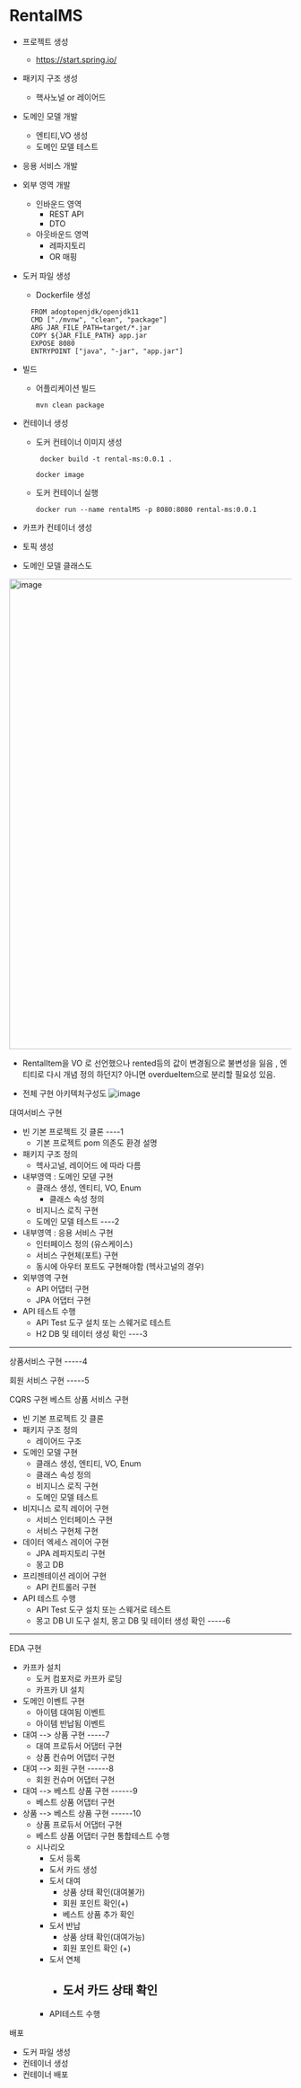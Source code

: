 # RentalMS
- 프로젝트 생성
  - https://start.spring.io/
- 패키지 구조 생성
  - 핵사노널 or 레이어드
- 도메인 모델 개발
  - 엔티티,VO 생성
  - 도메인 모델 테스트
- 응용 서비스 개발
- 외부 영역 개발
  - 인바운드 영역
    - REST API
    - DTO
  - 아웃바운드 영역
    - 레파지토리
    - OR 매핑
- 도커 파일 생성
  - Dockerfile 생성
  ```
    FROM adoptopenjdk/openjdk11
    CMD ["./mvnw", "clean", "package"]
    ARG JAR_FILE_PATH=target/*.jar
    COPY ${JAR_FILE_PATH} app.jar
    EXPOSE 8080
    ENTRYPOINT ["java", "-jar", "app.jar"]
     ```

- 빌드
  - 어플리케이션 빌드
  
    ```
    mvn clean package 
    ```

- 컨테이너 생성
  - 도커 컨테이너 이미지 생성
  
    ```
     docker build -t rental-ms:0.0.1 . 
    ```

    ```
    docker image 
    ```

  - 도커 컨테이너 실행

    ``` 
    docker run --name rentalMS -p 8080:8080 rental-ms:0.0.1
    ```

- 카프카 컨테이너 생성
- 토픽 생성
 

- 도메인 모델 클래스도  
<img width="838" alt="image" src="https://github.com/cnaps/RentalMS/assets/15258916/ab18e473-3691-4624-8b27-b3fc8cc79569">

- RentalItem을 VO 로 선언했으나 rented등의 값이 변경됨으로 불변성을 잃음 , 엔티티로 다시 개념 정의 하던지? 아니면 overdueItem으로 분리할 필요성 있음.


- 전체 구현 아키텍처구성도
![image](https://github.com/cnaps/RentalMS/assets/15258916/46713f64-951f-45b6-a04c-9c6ffbeb3d6c)

대여서비스 구현 
- 빈 기본 프로젝트 깃 클론    ----1
  - 기본 프로젝트 pom 의존도 환경 설명
- 패키지 구조 정의 
  - 헥사고널, 레이어드 에 따라 다름 
- 내부영역 : 도메인 모덷 구현 
  - 클래스 생성, 엔티티, VO, Enum
    - 클래스 속성 정의
  - 비지니스 로직 구현
  - 도메인 모델 테스트    ----2
- 내부영역 : 응용 서비스 구현 
  - 인터페이스 정의 (유스케이스)
  - 서비스 구현체(포트) 구현
  - 동시에 아우터 포트도 구현해야함 (헥사고널의 경우)
- 외부영역 구현
  - API 어댑터 구현
  - JPA 어댑터 구현 
- API 테스트 수행 
  - API Test 도구 설치 또는 스웨거로 테스트
  - H2 DB 및 테이터 생성 확인    ----3
-------------------------------

상품서비스 구현    -----4

회원 서비스 구현   -----5

CQRS 구현 
베스트 상품 서비스 구현 
- 빈 기본 프로젝트 깃 클론 
- 패키지 구조 정의
  - 레이어드 구조
- 도메인 모델 구현
  - 클래스 생성, 엔티티, VO, Enum
  - 클래스 속성 정의
  - 비지니스 로직 구현
  - 도메인 모델 테스트 
- 비지니스 로직 레이어 구현 
  - 서비스 인터페이스 구현 
  - 서비스 구현체 구현
- 데이터 엑세스 레이어 구현
  - JPA 레파지토리 구현
  - 몽고 DB 
- 프리젠테이션 레이어 구현
  - API 컨트롤러 구현
- API 테스트 수행
  - API Test 도구 설치 또는 스웨거로 테스트
  - 몽고 DB UI 도구 설치, 몽고 DB 및 테이터 생성 확인    -----6
----------------------------------------

EDA 구현
- 카프카 설치
  - 도커 컴포저로 카프카 로딩 
  - 카프카 UI 설치
- 도메인 이벤트 구현
  - 아이템 대여됨 이벤트
  - 아이템 반납됨 이벤트
- 대여 --> 상품 구현         -----7
  - 대여 프로듀서 어댑터 구현
  - 상품 컨슈머 어댑터 구현
- 대여 --> 회원 구현        ------8
  - 회원 컨슈머 어댑터 구현
- 대여 --> 베스트 상품 구현   ------9
  - 베스트 상품 어댑터 구현
- 상품 --> 베스트 상품 구현   ------10
  - 상품 프로듀서 어댑터 구현
  - 베스트 상품 어댑터 구현 
통합테스트 수행
  - 시나리오 
    - 도서 등록
    - 도서 카드 생성
    - 도서 대여
      - 상품 상태 확인(대여불가)
      - 회원 포인트 확인(+)
      - 베스트 상품 추가 확인
    - 도서 반납 
      - 상품 상태 확인(대여가능)
      - 회원 포인트 확인 (+)
    - 도서 연체
      - 도서 카드 상태 확인
        - 
    - API테스트 수행

배포
- 도커 파일 생성 
- 컨테이너 생성
- 컨테이너 배포 